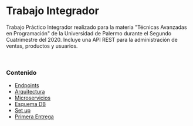 # Trabajo Integrador
Trabajo Práctico Integrador realizado para la materia "Técnicas Avanzadas en Programación" de la Universidad de Palermo durante el Segundo Cuatrimestre del 2020.
Incluye una API REST para la administración de ventas, productos y usuarios.

<br>

### Contenido
* [Endpoints](./docs/endpoints.md)
* [Arquitectura](./docs/architecture.png)
* [Microservicios](./docs/microservices.md)
* [Esquema DB](./docs/db.png)
* [Set up](./docs/set_up.md)
* [Primera Entrega](./docs/tp.pdf)